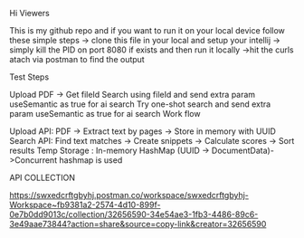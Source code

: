 Hi Viewers

This is my github repo and if you want to run it on your local device follow these simple steps -> clone this file in your local and setup your intellij -> simply kill the PID on port 8080 if exists and then run it locally ->hit the curls atach via postman to find the output

Test Steps

Upload PDF → Get fileId Search using fileId and send extra param useSemantic as true for ai search Try one-shot search and send extra param useSemantic as true for ai search Work flow

Upload API: PDF → Extract text by pages → Store in memory with UUID Search API: Find text matches → Create snippets → Calculate scores → Sort results Temp Storage : In-memory HashMap (UUID → DocumentData)->Concurrent hashmap is used

API COLLECTION

https://swxedcrftgbyhj.postman.co/workspace/swxedcrftgbyhj-Workspace~fb9381a2-2574-4d10-899f-0e7b0dd9013c/collection/32656590-34e54ae3-1fb3-4486-89c6-3e49aae73844?action=share&source=copy-link&creator=32656590

